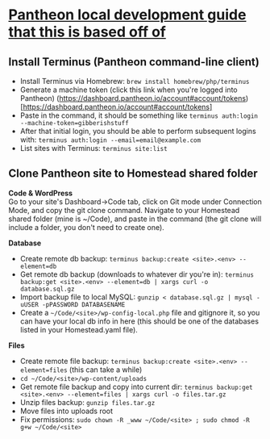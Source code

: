 # [Pantheon local development guide that this is based off of](https://pantheon.io/docs/local-development/https://pantheon.io/docs/local-development/)
  


## Install Terminus (Pantheon command-line client)
- Install Terminus via Homebrew: `brew install homebrew/php/terminus`  
- Generate a machine token (click this link when you're logged into Pantheon) (https://dashboard.pantheon.io/account#account/tokens)[https://dashboard.pantheon.io/account#account/tokens]
- Paste in the command, it should be something like `terminus auth:login --machine-token=gibberishstuff`  
- After that initial login, you should be able to perform subsequent logins with: `terminus auth:login --email=email@example.com`
- List sites with Terminus: `terminus site:list` 

## Clone Pantheon site to Homestead shared folder
  
  
**Code & WordPress**  
Go to your site's Dashboard->Code tab, click on Git mode under Connection Mode, and copy the git clone command. Navigate to your Homestead shared folder (mine is ~/Code), and paste in the command (the git clone will include a folder, you don't need to create one).  
  
**Database**
- Create remote db backup: `terminus backup:create <site>.<env> --element=db`  
- Get remote db backup (downloads to whatever dir you're in): `terminus backup:get <site>.<env> --element=db | xargs curl -o database.sql.gz`  
- Import backup file to local MySQL: `gunzip < database.sql.gz | mysql -uUSER -pPASSWORD DATABASENAME`  
- Create a `~/Code/<site>/wp-config-local.php` file and gitignore it, so you can have your local db info in here (this should be one of the databases listed in your Homestead.yaml file).
  
**Files**
- Create remote file backup: `terminus backup:create <site>.<env> --element=files` (this can take a while)  
- `cd ~/Code/<site>/wp-content/uploads`  
- Get remote file backup and copy into current dir: `terminus backup:get <site>.<env> --element=files | xargs curl -o files.tar.gz`  
- Unzip files backup: `gunzip files.tar.gz`  
- Move files into uploads root  
- Fix permissions: `sudo chown -R _www ~/Code/<site> ; sudo chmod -R g+w ~/Code/<site>`